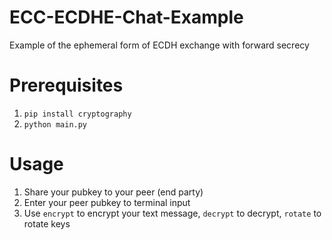 # ECC-ECDHE-Chat-Example
Example of the ephemeral form of ECDH exchange with forward secrecy
# Prerequisites
1. `pip install cryptography`
2. `python main.py`
# Usage
1. Share your pubkey to your peer (end party)
2. Enter your peer pubkey to terminal input
3. Use `encrypt` to encrypt your text message, `decrypt` to decrypt, `rotate` to rotate keys
